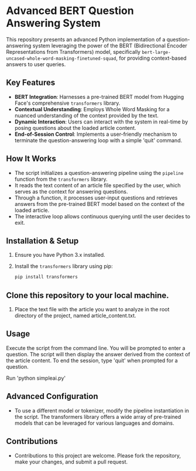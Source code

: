 # Advanced BERT Question Answering System

This repository presents an advanced Python implementation of a question-answering system leveraging the power of the BERT (Bidirectional Encoder Representations from Transformers) model, specifically `bert-large-uncased-whole-word-masking-finetuned-squad`, for providing context-based answers to user queries.

## Key Features

- **BERT Integration**: Harnesses a pre-trained BERT model from Hugging Face's comprehensive `transformers` library.
- **Contextual Understanding**: Employs Whole Word Masking for a nuanced understanding of the context provided by the text.
- **Dynamic Interaction**: Users can interact with the system in real-time by posing questions about the loaded article content.
- **End-of-Session Control**: Implements a user-friendly mechanism to terminate the question-answering loop with a simple 'quit' command.

## How It Works

- The script initializes a question-answering pipeline using the `pipeline` function from the `transformers` library.
- It reads the text content of an article file specified by the user, which serves as the context for answering questions.
- Through a function, it processes user-input questions and retrieves answers from the pre-trained BERT model based on the context of the loaded article.
- The interactive loop allows continuous querying until the user decides to exit.

## Installation & Setup

1. Ensure you have Python 3.x installed.
2. Install the `transformers` library using pip:

   ```sh
   pip install transformers
## Clone this repository to your local machine.
1. Place the text file with the article you want to analyze in the root directory of the project, named article_content.txt.
## Usage
Execute the script from the command line. You will be prompted to enter a question. The script will then display the answer derived from the context of the article content. To end the session, type 'quit' when prompted for a question.
  
  Run 'python simpleai.py'

## Advanced Configuration
- To use a different model or tokenizer, modify the pipeline instantiation in the script. The transformers library offers a wide array of pre-trained models that can be leveraged for various languages and domains.

## Contributions
- Contributions to this project are welcome. Please fork the repository, make your changes, and submit a pull request.
